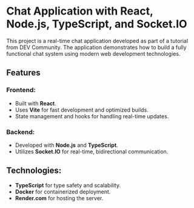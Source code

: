 # Chat Application with React, Node.js, TypeScript, and Socket.IO

This project is a real-time chat application developed as part of a tutorial from DEV Community. The application demonstrates how to build a fully functional chat system using modern web development technologies.

## Features

### Frontend:
- Built with **React**.
- Uses **Vite** for fast development and optimized builds.
- State management and hooks for handling real-time updates.

### Backend:
- Developed with **Node.js** and **TypeScript**.
- Utilizes **Socket.IO** for real-time, bidirectional communication.

## Technologies:
- **TypeScript** for type safety and scalability.
- **Docker** for containerized deployment.
- **Render.com** for hosting the server.


